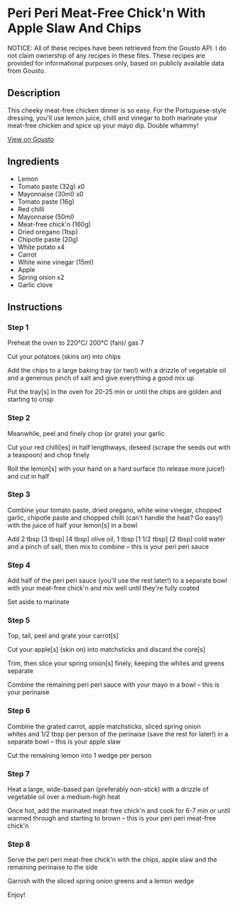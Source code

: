 # Peri Peri Meat-Free Chick'n With Apple Slaw And Chips

NOTICE: All of these recipes have been retrieved from the Gousto API. I do not claim ownership of any recipes in these files. These recipes are provided for informational purposes only, based on publicly available data from Gousto.

## Description

This cheeky meat-free chicken dinner is so easy. For the Portuguese-style dressing, you'll use lemon juice, chilli and vinegar to both marinate your meat-free chicken and spice up your mayo dip. Double whammy! 

[View on Gousto](https://www.gousto.co.uk/recipes/cookbook/peri-peri-meat-free-chicken-chips-apple-slaw)

## Ingredients

- Lemon
- Tomato paste (32g) x0
- Mayonnaise (30ml) x0
- Tomato paste (16g)
- Red chilli
- Mayonnaise (50ml)
- Meat-free chick'n (160g)
- Dried oregano (1tsp)
- Chipotle paste (20g)
- White potato x4
- Carrot
- White wine vinegar (15ml)
- Apple
- Spring onion x2
- Garlic clove

## Instructions


### Step 1

Preheat the oven to 220°C/ 200°C (fan)/ gas 7

Cut your potatoes (skins on) into chips

Add the chips to a large baking tray (or two!) with a drizzle of vegetable oil and a generous pinch of salt and give everything a good mix up

Put the tray[s] in the oven for 20-25 min or until the chips are golden and starting to crisp


### Step 2

Meanwhile, peel and finely chop (or grate) your garlic

Cut your red chilli[es] in half lengthways, deseed (scrape the seeds out with a teaspoon) and chop finely

Roll the lemon[s] with your hand on a hard surface (to release more juice!) and cut in half


### Step 3

Combine your tomato paste, dried oregano, white wine vinegar, chopped garlic, chipotle paste and chopped chilli (can't handle the heat? Go easy!) with the juice of half your lemon[s] in a bowl

Add 2 tbsp <span class="text-purple">[3 tbsp]</span><span class="text-danger"> [4 tbsp]</span> olive oil, 1 tbsp <span class="text-purple">[1 1/2 tbsp]</span> <span class="text-danger">[2 tbsp]</span> cold water and a pinch of salt, then mix to combine – this is your peri peri sauce


### Step 4

Add half of the peri peri sauce (you'll use the rest later!) to a separate bowl with your meat-free chick'n and mix well until they're fully coated

Set aside to marinate


### Step 5

Top, tail, peel and grate your carrot[s]

Cut your apple[s] (skin on) into matchsticks and discard the core[s]

Trim, then slice your spring onion[s] finely, keeping the whites and greens separate

Combine the remaining peri peri sauce with your mayo in a bowl – this is your perinaise


### Step 6

Combine the grated carrot, apple matchsticks, sliced spring onion whites and 1/2 tbsp per person of the perinaise (save the rest for later!) in a separate bowl – this is your apple slaw

Cut the remaining lemon into 1 wedge per person


### Step 7

Heat a large, wide-based pan (preferably non-stick) with a drizzle of vegetable oil over a medium-high heat

Once hot, add the marinated meat-free chick'n and cook for 6-7 min or until warmed through and starting to brown – this is your peri peri meat-free chick'n

### Step 8

Serve the peri peri meat-free chick'n with the chips, apple slaw and the remaining perinaise to the side

Garnish with the sliced spring onion greens and a lemon wedge

Enjoy!

